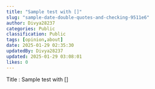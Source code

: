```yaml
---
title: "Sample test with []"
slug: "sample-date-double-quotes-and-checking-9511e6"
author: Divya28237
categories: Public
classification: Public
tags: [opinion,about]
date: 2025-01-29 02:35:30 
updatedBy: Divya28237
updated: 2025-01-29 03:08:01 
likes: 0
---
```


Title : Sample test with []